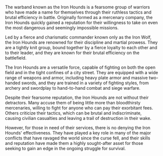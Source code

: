 The warband known as the Iron Hounds is a fearsome group of warriors who have made a name for themselves through their ruthless tactics and brutal efficiency in battle. Originally formed as a mercenary company, the Iron Hounds quickly gained a reputation for their willingness to take on even the most dangerous and seemingly impossible missions.

Led by a fierce and charismatic commander known only as the Iron Wolf, the Iron Hounds are renowned for their discipline and martial prowess. They are a tightly knit group, bound together by a fierce loyalty to each other and to their leader, and they are known for their brutal efficiency on the battlefield.

The Iron Hounds are a versatile force, capable of fighting on both the open field and in the tight confines of a city street. They are equipped with a wide range of weapons and armor, including heavy plate armor and massive two-handed swords, and they are trained in a variety of fighting styles, from archery and swordplay to hand-to-hand combat and siege warfare.

Despite their fearsome reputation, the Iron Hounds are not without their detractors. Many accuse them of being little more than bloodthirsty mercenaries, willing to fight for anyone who can pay their exorbitant fees. Others criticize their tactics, which can be brutal and indiscriminate, causing civilian casualties and leaving a trail of destruction in their wake.

However, for those in need of their services, there is no denying the Iron Hounds' effectiveness. They have played a key role in many of the major conflicts that have ravaged the world since the curse fell, and their skills and reputation have made them a highly sought-after asset for those seeking to gain an edge in the ongoing struggle for survival.
